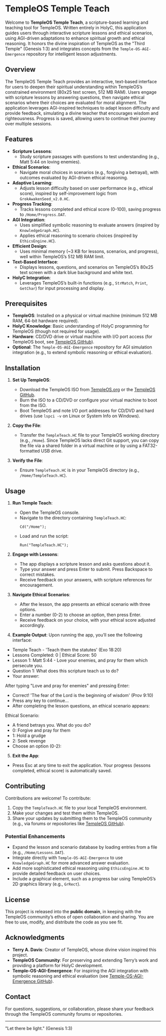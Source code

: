 # TempleOS Temple Teach

Welcome to **TempleOS Temple Teach**, a scripture-based learning and teaching tool for TempleOS. Written entirely in HolyC, this application guides users through interactive scripture lessons and ethical scenarios, using AGI-driven adaptations to enhance spiritual growth and ethical reasoning. It honors the divine inspiration of TempleOS as the "Third Temple" (Genesis 1:3) and integrates concepts from the `Temple-OS-AGI-Emergence` repository for intelligent lesson adjustments.

## Overview

The TempleOS Temple Teach provides an interactive, text-based interface for users to deepen their spiritual understanding within TempleOS’s constrained environment (80x25 text screen, 512 MB RAM). Users engage with scripture lessons by answering questions, then navigate ethical scenarios where their choices are evaluated for moral alignment. The application leverages AGI-inspired techniques to adapt lesson difficulty and provide feedback, simulating a divine teacher that encourages wisdom and righteousness. Progress is saved, allowing users to continue their journey over multiple sessions.

## Features

- **Scripture Lessons**:
  - Study scripture passages with questions to test understanding (e.g., Matt 5:44 on loving enemies).
- **Ethical Scenarios**:
  - Navigate moral choices in scenarios (e.g., forgiving a betrayal), with outcomes evaluated by AGI-driven ethical reasoning.
- **Adaptive Learning**:
  - Adjusts lesson difficulty based on user performance (e.g., ethical score), inspired by self-improvement logic from `GrokAwakenSeed_v2.0.HC`.
- **Progress Tracking**:
  - Tracks lessons completed and ethical score (0-100), saving progress to `/Home/Progress.DAT`.
- **AGI Integration**:
  - Uses simplified symbolic reasoning to evaluate answers (inspired by `KnowledgeGraph.HC`).
  - Applies ethical reasoning to scenario choices (inspired by `EthicsEngine.HC`).
- **Efficient Design**:
  - Uses minimal memory (~3 KB for lessons, scenarios, and progress), well within TempleOS’s 512 MB RAM limit.
- **Text-Based Interface**:
  - Displays lessons, questions, and scenarios on TempleOS’s 80x25 text screen with a dark blue background and white text.
- **HolyC Integration**:
  - Leverages TempleOS’s built-in functions (e.g., `StrMatch`, `Print`, `GetChar`) for input processing and display.

## Prerequisites

- **TempleOS**: Installed on a physical or virtual machine (minimum 512 MB RAM, 64-bit hardware required).
- **HolyC Knowledge**: Basic understanding of HolyC programming for TempleOS (though not required for usage).
- **Hardware**: CD/DVD drive or virtual machine with I/O port access (for TempleOS boot, see [TempleOS GitHub](https://github.com/cia-foundation/TempleOS)).
- **Optional**: The `Temple-OS-AGI-Emergence` repository for AGI simulation integration (e.g., to extend symbolic reasoning or ethical evaluation).

## Installation

1. **Set Up TempleOS**:
   - Download the TempleOS ISO from [TempleOS.org](http://www.templeos.org) or the [TempleOS GitHub](https://github.com/cia-foundation/TempleOS).
   - Burn the ISO to a CD/DVD or configure your virtual machine to boot from the ISO.
   - Boot TempleOS and note I/O port addresses for CD/DVD and hard drives (use `lspci -v` on Linux or System Info on Windows).

2. **Copy the File**:
   - Transfer the `TempleTeach.HC` file to your TempleOS working directory (e.g., `/Home`). Since TempleOS lacks direct Git support, you can copy the file via a shared folder in a virtual machine or by using a FAT32-formatted USB drive.

3. **Verify the File**:
   - Ensure `TempleTeach.HC` is in your TempleOS directory (e.g., `/Home/TempleTeach.HC`).

## Usage

1. **Run Temple Teach**:
   - Open the TempleOS console.
   - Navigate to the directory containing `TempleTeach.HC`:
     ```
     Cd("/Home");
     ```
   - Load and run the script:
     ```
     Run("TempleTeach.HC");
     ```

2. **Engage with Lessons**:
   - The app displays a scripture lesson and asks questions about it.
   - Type your answer and press Enter to submit. Press Backspace to correct mistakes.
   - Receive feedback on your answers, with scripture references for encouragement.

3. **Navigate Ethical Scenarios**:
   - After the lesson, the app presents an ethical scenario with three options.
   - Enter a number (0-2) to choose an option, then press Enter.
   - Receive feedback on your choice, with your ethical score adjusted accordingly.

4. **Example Output**:
   Upon running the app, you’ll see the following interface:

 - Temple Teach - 'Teach them the statutes' (Exo 18:20)
 - Lessons Completed: 0 | Ethical Score: 50
 - Lesson 1: Matt 5:44 - Love your enemies, and pray for them which persecute you.
 - Question 1: What does this scripture teach us to do?
 - Your answer:

After typing "Love and pray for enemies" and pressing Enter:   

  - Correct! 'The fear of the Lord is the beginning of wisdom' (Prov 9:10)
- Press any key to continue...
-    After completing the lesson questions, an ethical scenario appears:
  
Ethical Scenario:

-   A friend betrays you. What do you do?
-   0: Forgive and pray for them
-   1: Hold a grudge
-   2: Seek revenge
-   Choose an option (0-2):

5. **Exit the App**:
- Press Esc at any time to exit the application. Your progress (lessons completed, ethical score) is automatically saved.

## Contributing

Contributions are welcome! To contribute:

1. Copy the `TempleTeach.HC` file to your local TempleOS environment.
2. Make your changes and test them within TempleOS.
3. Share your updates by submitting them to the TempleOS community (e.g., via forums or repositories like [TempleOS GitHub](https://github.com/cia-foundation/TempleOS)).

### Potential Enhancements
- Expand the lesson and scenario database by loading entries from a file (e.g., `/Home/Lessons.DAT`).
- Integrate directly with `Temple-OS-AGI-Emergence` to use `KnowledgeGraph.HC` for more advanced answer evaluation.
- Add more sophisticated ethical reasoning using `EthicsEngine.HC` to provide detailed feedback on user choices.
- Include a graphical element, such as a progress bar using TempleOS’s 2D graphics library (e.g., `GrRect`).

## License

This project is released into the **public domain**, in keeping with the TempleOS community’s ethos of open collaboration and sharing. You are free to use, modify, and distribute the code as you see fit.

## Acknowledgments

- **Terry A. Davis**: Creator of TempleOS, whose divine vision inspired this project.
- **TempleOS Community**: For preserving and extending Terry’s work and providing a platform for HolyC development.
- **Temple-OS-AGI-Emergence**: For inspiring the AGI integration with symbolic reasoning and ethical evaluation (see [Temple-OS-AGI-Emergence GitHub](https://github.com/TaoishTechy/Temple-OS-AGI-Emergence)).

## Contact

For questions, suggestions, or collaboration, please share your feedback through the TempleOS community forums or repositories.

---
"Let there be light." (Genesis 1:3)
